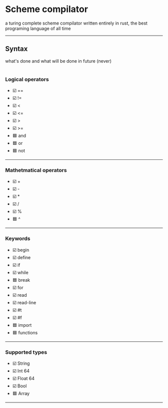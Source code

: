 # Scheme compilator
 a turing complete scheme compilator written entirely in rust, the best programing language of all time

----
## Syntax
what's done and what will be done in future (never)
\
&nbsp;

### Logical operators
- ☑️ == 
- ☑️ !=
- ☑️ <
- ☑️ <=
- ☑️ >
- ☑️ >=
- 🟦 and
- 🟦 or
- 🟦 not
-------------------


### Mathetmatical operators
- ☑️ + 
- ☑️ -
- ☑️ *
- ☑️ /
- ☑️ %
- 🟦 ^
-------------------

### Keywords 
- ☑️ begin 
- ☑️ define
- ☑️ if
- ☑️ while
- 🟦 break
- ☑️ for 
- ☑️ read
- ☑️ read-line
- ☑️ #t
- ☑️ #f
- 🟦 import
- 🟦 functions
-------------------

### Supported types
- ☑️ String 
- ☑️ Int 64
- ☑️ Float 64 
- ☑️ Bool
- 🟦 Array
-------------------
